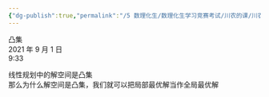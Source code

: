 ```yaml
---
{"dg-publish":true,"permalink":"/5 数理化生/数理化生学习竞赛考试/川农的课/川农运筹学/凸集/","title":"凸集"}
---
```



凸集  
2021 年 9 月 1 日  
9:33

线性规划中的解空间是凸集  
那么为什么解空间是凸集，我们就可以把局部最优解当作全局最优解
